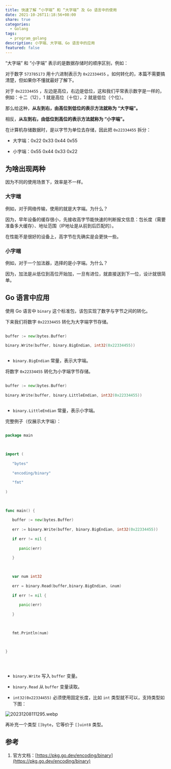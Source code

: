 ```yaml
---  
title: 快速了解 “小字端” 和 “大字端” 及 Go 语言中的使用  
date: 2021-10-26T11:18:56+08:00  
share: true  
categories:  
  - Golang  
tags:  
  - program_golang  
description: 小字端、大字端、Go 语言中的应用  
featured: false  
---  
```

  
  
“大字端” 和 “小字端” 表示的是数据存储时的顺序区别，例如：  
  
对于数字 `573785173` 用十六进制表示为 `0x22334455` 。如何转化的，本篇不需要搞清楚，但如果你不懂就最好了解下。  
  
对于 `0x22334455` ，左边是高位，右边是低位，这和我们平常表示数字是一样的，例如：十二（12），1 就是高位（十位），2 就是低位（个位）。  
  
那么给这种，**从左到右，由高位到低位的表示方法就称为 “大字端”。**  
  
相反，**从左到右，由低位到高位的表示方法就称为 “小字端”。**  
  
在计算机存储数据时，是以字节为单位去存储，因此把 `0x22334455` 拆分：  
  
- 大字端：0x22 0x33 0x44 0x55  
- 小字端：0x55 0x44 0x33 0x22  
  
## 为啥出现两种  
  
因为不同的使用场景下，效率是不一样。  
  
### 大字端  
  
例如，对于网络传输，使用的就是大字端。为什么？  
  
因为，早年设备的缓存很小，先接收高字节能快速的判断报文信息：包长度（需要准备多大缓存）、地址范围（IP地址是从前到后匹配的）。  
  
在性能不是很好的设备上，高字节在先确实是会更快一些。  
  
### 小字端  
  
例如，对于一个加法器，选择的是小字端。为什么？  
  
因为，加法是从低位到高位开始加，一旦有进位，就直接送到下一位，设计就很简单。  
  
## Go 语言中应用  
  
使用 Go 语言中 `binary` 这个标准包，该包实现了数字与字节之间的转化。  
  
下来我们将数字 `0x22334455` 转化为大字端字节存储。  
  
```go  
buffer := new(bytes.Buffer)  
binary.Write(buffer, binary.BigEndian, int32(0x22334455))  
```  
  
- `binary.BigEndian` 常量，表示大字端。  
  
将数字 `0x22334455` 转化为小字端字节存储。  
  
```go  
buffer := new(bytes.Buffer)  
binary.Write(buffer, binary.LittleEndian, int32(0x22334455))  
```  
  
- `binary.LittleEndian` 常量，表示小字端。  
  
完整例子（仅展示大字端）：  
  
```go  
package main  
  
import (  
   "bytes"  
   "encoding/binary"  
   "fmt"  
)  
  
func main() {  
   buffer := new(bytes.Buffer)  
   err := binary.Write(buffer, binary.BigEndian, int32(0x22334455))  
   if err != nil {  
      panic(err)  
   }  
  
   var num int32  
   err = binary.Read(buffer,binary.BigEndian, &num)  
   if err != nil {  
      panic(err)  
   }  
  
   fmt.Println(num)  
  
}  
  
```  
  
- `binary.Write` 写入 `buffer` 变量。  
- `binary.Read` 从 `buffer` 变量读取。  
- `int32(0x22334455)` 必须使用固定长度，比如 `int` 类型就不可以，支持类型如下图：  
  
![20231208111295.webp](/images/20231208111295.webp)  
  
再补充一个类型 `[]byte`，它等价于 `[]uint8` 类型。   
  
## 参考  
  
1. 官方文档：[https://pkg.go.dev/encoding/binary](https://pkg.go.dev/encoding/binary)